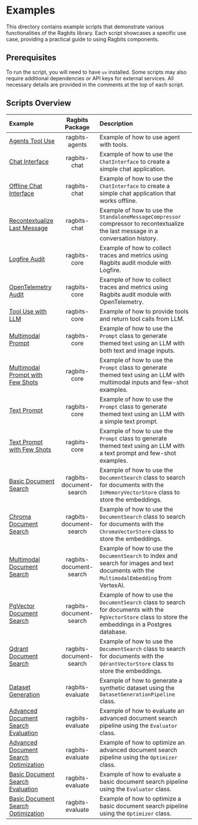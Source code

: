 # Examples

This directory contains example scripts that demonstrate various functionalities of the Ragbits library.
Each script showcases a specific use case, providing a practical guide to using Ragbits components.

## Prerequisites

To run the script, you will need to have `uv` installed. Some scripts may also require additional dependencies or API
keys for external services.
All necessary details are provided in the comments at the top of each script.

## Scripts Overview

| Example                                                                                         |     Ragbits Package     | Description                                                                                                                                             |
|:------------------------------------------------------------------------------------------------|:-----------------------:|:--------------------------------------------------------------------------------------------------------------------------------------------------------|
| [Agents Tool Use](examples/agents/tool_use.py)                                                  |     ragbits-agents      | Example of how to use agent with tools.                                                                                                                 |
| [Chat Interface](examples/chat/chat.py)                                                         |      ragbits-chat       | Example of how to use the `ChatInterface` to create a simple chat application.                                                                          |
| [Offline Chat Interface](examples/chat/offline_chat.py)                                         |      ragbits-chat       | Example of how to use the `ChatInterface` to create a simple chat application that works offline.                                                       |
| [Recontextualize Last Message](examples/chat/recontextualize_message.py)                        |      ragbits-chat       | Example of how to use the `StandaloneMessageCompressor` compressor to recontextualize the last message in a conversation history.                       |
| [Logfire Audit](examples/core/audit/logfire_.py)                                                |      ragbits-core       | Example of how to collect traces and metrics using Ragbits audit module with Logfire.                                                                   |
| [OpenTelemetry Audit](examples/core/audit/otel.py)                                              |      ragbits-core       | Example of how to collect traces and metrics using Ragbits audit module with OpenTelemetry.                                                             |
| [Tool Use with LLM](examples/core/llms/tool_use.py)                                             |      ragbits-core       | Example of how to provide tools and return tool calls from LLM.                                                                                         |
| [Multimodal Prompt](examples/core/prompt/multimodal.py)                                         |      ragbits-core       | Example of how to use the `Prompt` class to generate themed text using an LLM with both text and image inputs.                                          |
| [Multimodal Prompt with Few Shots](examples/core/prompt/multimodal_with_few_shots.py)           |      ragbits-core       | Example of how to use the `Prompt` class to generate themed text using an LLM with multimodal inputs and few-shot examples.                             |
| [Text Prompt](examples/core/prompt/text.py)                                                     |      ragbits-core       | Example of how to use the `Prompt` class to generate themed text using an LLM with a simple text prompt.                                                |
| [Text Prompt with Few Shots](examples/core/prompt/text_with_few_shots.py)                       |      ragbits-core       | Example of how to use the `Prompt` class to generate themed text using an LLM with a text prompt and few-shot examples.                                 |
| [Basic Document Search](examples/document-search/basic.py)                                      | ragbits-document-search | Example of how to use the `DocumentSearch` class to search for documents with the `InMemoryVectorStore` class to store the embeddings.                  |
| [Chroma Document Search](examples/document-search/chroma.py)                                    | ragbits-document-search | Example of how to use the `DocumentSearch` class to search for documents with the `ChromaVectorStore` class to store the embeddings.                    |
| [Multimodal Document Search](examples/document-search/multimodal.py)                            | ragbits-document-search | Example of how to use the `DocumentSearch` to index and search for images and text documents with the `MultimodalEmbedding` from VertexAI.              |
| [PgVector Document Search](examples/document-search/pgvector.py)                                | ragbits-document-search | Example of how to use the `DocumentSearch` class to search for documents with the `PgVectorStore` class to store the embeddings in a Postgres database. |
| [Qdrant Document Search](examples/document-search/qdrant.py)                                    | ragbits-document-search | Example of how to use the `DocumentSearch` class to search for documents with the `QdrantVectorStore` class to store the embeddings.                    |
| [Dataset Generation](examples/evaluate/dataset-generator/generate.py)                           |    ragbits-evaluate     | Example of how to generate a synthetic dataset using the `DatasetGenerationPipeline` class.                                                             |
| [Advanced Document Search Evaluation](examples/evaluate/document-search/advanced/evaluate.py)   |    ragbits-evaluate     | Example of how to evaluate an advanced document search pipeline using the `Evaluator` class.                                                            |
| [Advanced Document Search Optimization](examples/evaluate/document-search/advanced/optimize.py) |    ragbits-evaluate     | Example of how to optimize an advanced document search pipeline using the `Optimizer` class.                                                            |
| [Basic Document Search Evaluation](examples/evaluate/document-search/basic/evaluate.py)         |    ragbits-evaluate     | Example of how to evaluate a basic document search pipeline using the `Evaluator` class.                                                                |
| [Basic Document Search Optimization](examples/evaluate/document-search/basic/optimize.py)       |    ragbits-evaluate     | Example of how to optimize a basic document search pipeline using the `Optimizer` class.                                                                |